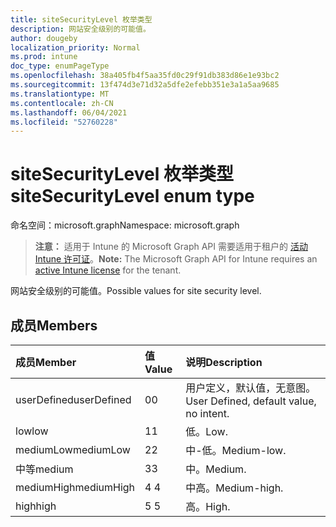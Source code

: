 ```yaml
---
title: siteSecurityLevel 枚举类型
description: 网站安全级别的可能值。
author: dougeby
localization_priority: Normal
ms.prod: intune
doc_type: enumPageType
ms.openlocfilehash: 38a405fb4f5aa35fd0c29f91db383d86e1e93bc2
ms.sourcegitcommit: 13f474d3e71d32a5dfe2efebb351e3a1a5aa9685
ms.translationtype: MT
ms.contentlocale: zh-CN
ms.lasthandoff: 06/04/2021
ms.locfileid: "52760228"
---
```

# <a name="sitesecuritylevel-enum-type"></a><span data-ttu-id="c077c-103">siteSecurityLevel 枚举类型</span><span class="sxs-lookup"><span data-stu-id="c077c-103">siteSecurityLevel enum type</span></span>

<span data-ttu-id="c077c-104">命名空间：microsoft.graph</span><span class="sxs-lookup"><span data-stu-id="c077c-104">Namespace: microsoft.graph</span></span>

> <span data-ttu-id="c077c-105">**注意：** 适用于 Intune 的 Microsoft Graph API 需要适用于租户的 [活动 Intune 许可证](https://go.microsoft.com/fwlink/?linkid=839381)。</span><span class="sxs-lookup"><span data-stu-id="c077c-105">**Note:** The Microsoft Graph API for Intune requires an [active Intune license](https://go.microsoft.com/fwlink/?linkid=839381) for the tenant.</span></span>

<span data-ttu-id="c077c-106">网站安全级别的可能值。</span><span class="sxs-lookup"><span data-stu-id="c077c-106">Possible values for site security level.</span></span>

## <a name="members"></a><span data-ttu-id="c077c-107">成员</span><span class="sxs-lookup"><span data-stu-id="c077c-107">Members</span></span>
|<span data-ttu-id="c077c-108">成员</span><span class="sxs-lookup"><span data-stu-id="c077c-108">Member</span></span>|<span data-ttu-id="c077c-109">值</span><span class="sxs-lookup"><span data-stu-id="c077c-109">Value</span></span>|<span data-ttu-id="c077c-110">说明</span><span class="sxs-lookup"><span data-stu-id="c077c-110">Description</span></span>|
|:---|:---|:---|
|<span data-ttu-id="c077c-111">userDefined</span><span class="sxs-lookup"><span data-stu-id="c077c-111">userDefined</span></span>|<span data-ttu-id="c077c-112">0</span><span class="sxs-lookup"><span data-stu-id="c077c-112">0</span></span>|<span data-ttu-id="c077c-113">用户定义，默认值，无意图。</span><span class="sxs-lookup"><span data-stu-id="c077c-113">User Defined, default value, no intent.</span></span>|
|<span data-ttu-id="c077c-114">low</span><span class="sxs-lookup"><span data-stu-id="c077c-114">low</span></span>|<span data-ttu-id="c077c-115">1</span><span class="sxs-lookup"><span data-stu-id="c077c-115">1</span></span>|<span data-ttu-id="c077c-116">低。</span><span class="sxs-lookup"><span data-stu-id="c077c-116">Low.</span></span>|
|<span data-ttu-id="c077c-117">mediumLow</span><span class="sxs-lookup"><span data-stu-id="c077c-117">mediumLow</span></span>|<span data-ttu-id="c077c-118">2</span><span class="sxs-lookup"><span data-stu-id="c077c-118">2</span></span>|<span data-ttu-id="c077c-119">中-低。</span><span class="sxs-lookup"><span data-stu-id="c077c-119">Medium-low.</span></span>|
|<span data-ttu-id="c077c-120">中等</span><span class="sxs-lookup"><span data-stu-id="c077c-120">medium</span></span>|<span data-ttu-id="c077c-121">3</span><span class="sxs-lookup"><span data-stu-id="c077c-121">3</span></span>|<span data-ttu-id="c077c-122">中。</span><span class="sxs-lookup"><span data-stu-id="c077c-122">Medium.</span></span>|
|<span data-ttu-id="c077c-123">mediumHigh</span><span class="sxs-lookup"><span data-stu-id="c077c-123">mediumHigh</span></span>|<span data-ttu-id="c077c-124">4 </span><span class="sxs-lookup"><span data-stu-id="c077c-124">4</span></span>|<span data-ttu-id="c077c-125">中高。</span><span class="sxs-lookup"><span data-stu-id="c077c-125">Medium-high.</span></span>|
|<span data-ttu-id="c077c-126">high</span><span class="sxs-lookup"><span data-stu-id="c077c-126">high</span></span>|<span data-ttu-id="c077c-127">5 </span><span class="sxs-lookup"><span data-stu-id="c077c-127">5</span></span>|<span data-ttu-id="c077c-128">高。</span><span class="sxs-lookup"><span data-stu-id="c077c-128">High.</span></span>|




